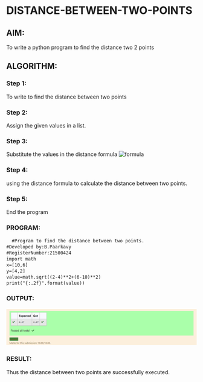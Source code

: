# DISTANCE-BETWEEN-TWO-POINTS

## AIM:
To write a python program to find the distance two 2 points
## ALGORITHM:
### Step 1: 
To write to find the distance between two points 
### Step 2: 
Assign the given values in a list.
### Step 3: 
Substitute the values in the distance formula  ![formula](/formula.jpg)
### Step 4: 
using the distance formula to calculate the distance between two points. 
### Step 5:
End the program 
### PROGRAM:
```
  #Program to find the distance between two points.
#Developed by:B.Paarkavy
#RegisterNumber:21500424
import math
x=[10,6]
y=[4,2]
value=math.sqrt((2-4)**2+(6-10)**2)
print("{:.2f}".format(value))
```

### OUTPUT:
![output](./DISTANCE.png)


### RESULT:
Thus the distance between two points are successfully executed.

